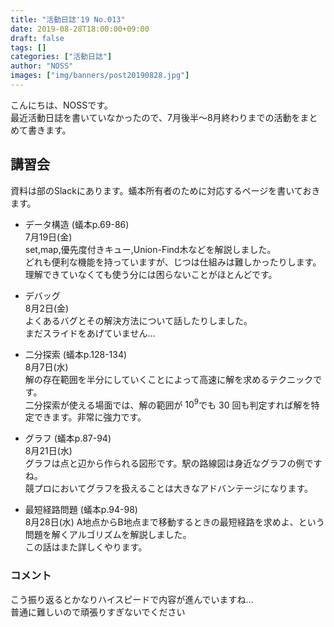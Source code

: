 ```yaml
---
title: "活動日誌'19 No.013"
date: 2019-08-28T18:00:00+09:00
draft: false
tags: []
categories: ["活動日誌"]
author: "NOSS"
images: ["img/banners/post20190828.jpg"]
---
```


こんにちは、NOSSです。  
最近活動日誌を書いていなかったので、7月後半～8月終わりまでの活動をまとめて書きます。

<!--more-->

## 講習会

資料は部のSlackにあります。蟻本所有者のために対応するページを書いておきます。

- データ構造 (蟻本p.69-86)  
7月19日(金)  
set,map,優先度付きキュー,Union-Find木などを解説しました。  
どれも便利な機能を持っていますが、じつは仕組みは難しかったりします。  
理解できていなくても使う分には困らないことがほとんどです。  

- デバッグ  
8月2日(金)  
よくあるバグとその解決方法について話したりしました。  
まだスライドをあげていません...  

- 二分探索 (蟻本p.128-134)  
8月7日(水)  
解の存在範囲を半分にしていくことによって高速に解を求めるテクニックです。  
二分探索が使える場面では、解の範囲が $10^9$でも $30$ 回も判定すれば解を特定できます。非常に強力です。

- グラフ (蟻本p.87-94)  
8月21日(水)  
グラフは点と辺から作られる図形です。駅の路線図は身近なグラフの例ですね。  
競プロにおいてグラフを扱えることは大きなアドバンテージになります。

- 最短経路問題 (蟻本p.94-98)  
8月28日(水)
A地点からB地点まで移動するときの最短経路を求めよ、という問題を解くアルゴリズムを解説しました。  
この話はまた詳しくやります。

### コメント

こう振り返るとかなりハイスピードで内容が進んでいますね...  
普通に難しいので頑張りすぎないでください
